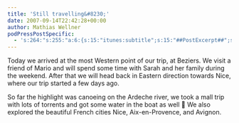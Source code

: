 ```yaml
---
title: 'Still travelling&#8230;'
date: 2007-09-14T22:42:28+00:00
author: Mathias Wellner
podPressPostSpecific:
  - 's:264:"s:255:"a:6:{s:15:"itunes:subtitle";s:15:"##PostExcerpt##";s:14:"itunes:summary";s:15:"##PostExcerpt##";s:15:"itunes:keywords";s:17:"##WordPressCats##";s:13:"itunes:author";s:10:"##Global##";s:15:"itunes:explicit";s:7:"Default";s:12:"itunes:block";s:7:"Default";}";";'
---
```

Today we arrived at the most Western point of our trip, at Beziers. We visit a friend of Mario and will spend some time with Sarah and her family during the weekend. After that we will head back in Eastern direction towards Nice, where our trip started a few days ago.

So far the highlight was canoeing on the Ardeche river, we took a mall trip with lots of torrents and got some water in the boat as well 🙂 We also explored the beautiful French cities Nice, Aix-en-Provence, and Avignon.